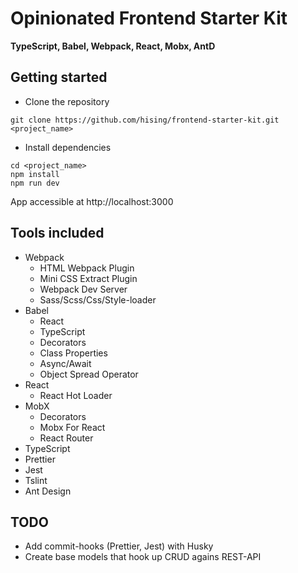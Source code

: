 # Opinionated Frontend Starter Kit 

__TypeScript, Babel, Webpack, React, Mobx, AntD__

## Getting started
- Clone the repository
```
git clone https://github.com/hising/frontend-starter-kit.git <project_name>
```
- Install dependencies
```
cd <project_name>
npm install
npm run dev
```

App accessible at http://localhost:3000

## Tools included

* Webpack
    * HTML Webpack Plugin
    * Mini CSS Extract Plugin
    * Webpack Dev Server
    * Sass/Scss/Css/Style-loader
* Babel
    * React
    * TypeScript
    * Decorators
    * Class Properties
    * Async/Await
    * Object Spread Operator
* React
    * React Hot Loader
* MobX
    * Decorators
    * Mobx For React
    * React Router
* TypeScript
* Prettier
* Jest
* Tslint
* Ant Design

## TODO
* Add commit-hooks (Prettier, Jest) with Husky
* Create base models that hook up CRUD agains REST-API
